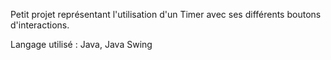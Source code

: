 Petit projet représentant l'utilisation d'un Timer avec ses différents boutons d'interactions.

Langage utilisé : Java, Java Swing
